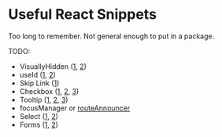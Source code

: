 # Useful React Snippets

Too long to remember. Not general enough to put in a package.

TODO:

- VisuallyHidden ([1](https://reach.tech/visually-hidden), [2](https://radix-ui.com/primitives/docs/utilities/visually-hidden))
- useId ([1](https://reach.tech/auto-id), [2](https://radix-ui.com/primitives/docs/utilities/id-provider))
- Skip Link ([1](https://reach.tech/skip-nav))
- Checkbox ([1](https://reach.tech/checkbox), [2](https://radix-ui.com/primitives/docs/components/checkbox), [3](https://www.sarasoueidan.com/blog/inclusively-hiding-and-styling-checkboxes-and-radio-buttons/))
- Tooltip ([1](https://reach.tech/tooltip), [2](https://radix-ui.com/primitives/docs/components/tooltip), [3](https://github.com/kazzkiq/balloon.css/blob/master/balloon.css))
- focusManager or [routeAnnouncer](https://github.com/vercel/next.js/blob/canary/packages/next/client/route-announcer.tsx)
- Select ([1](https://www.filamentgroup.com/lab/select-css.html), [2](https://moderncss.dev/custom-select-styles-with-pure-css/))
- Forms ([1](https://github.com/mdo/wtf-forms/), [2](https://getbootstrap.com/docs/5.0/forms/overview/))

